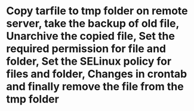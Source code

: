# Copy tarfile to tmp folder on remote server, take the backup of old file, Unarchive the copied file, Set the required permission for file and folder, Set the SELinux policy for files and folder, Changes in crontab and finally remove the file from the tmp folder
